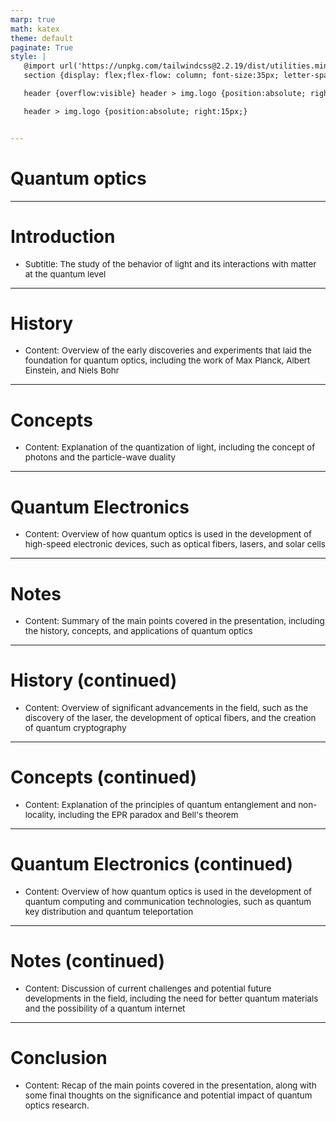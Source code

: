 ```yaml
---
marp: true
math: katex
theme: default
paginate: True
style: |
   @import url('https://unpkg.com/tailwindcss@2.2.19/dist/utilities.min.css');
   section {display: flex;flex-flow: column; font-size:35px; letter-spacing:1.4px;}

   header {overflow:visible} header > img.logo {position:absolute; right:15px;}

   header > img.logo {position:absolute; right:15px;}


---
```

<!-- backgroundColor: white -->
<!-- _class: lead -->

 # Quantum optics

---
<style scoped>p,li {font-size:0.96em}</style>

 # **Introduction**

- Subtitle: The study of the behavior of light and its interactions with matter at the quantum level

---
<style scoped>p,li {font-size:0.96em}</style>

 # History
- Content: Overview of the early discoveries and experiments that laid the foundation for quantum optics, including the work of Max Planck, Albert Einstein, and Niels Bohr


---
<style scoped>p,li {font-size:0.96em}</style>

 # Concepts

- Content: Explanation of the quantization of light, including the concept of photons and the particle-wave duality

---
<style scoped>p,li {font-size:0.96em}</style>

 # Quantum Electronics
- Content: Overview of how quantum optics is used in the development of high-speed electronic devices, such as optical fibers, lasers, and solar cells


---
<style scoped>p,li {font-size:0.96em}</style>

 # Notes
- Content: Summary of the main points covered in the presentation, including the history, concepts, and applications of quantum optics


---
<style scoped>p,li {font-size:0.96em}</style>

 # History (continued)
- Content: Overview of significant advancements in the field, such as the discovery of the laser, the development of optical fibers, and the creation of quantum cryptography


---
<style scoped>p,li {font-size:0.96em}</style>

 # **Concepts (continued)**

- Content: Explanation of the principles of quantum entanglement and non-locality, including the EPR paradox and Bell's theorem

---
<style scoped>p,li {font-size:0.96em}</style>

 # Quantum Electronics (continued)
- Content: Overview of how quantum optics is used in the development of quantum computing and communication technologies, such as quantum key distribution and quantum teleportation


---
<style scoped>p,li {font-size:0.96em}</style>

 # Notes (continued)
- Content: Discussion of current challenges and potential future developments in the field, including the need for better quantum materials and the possibility of a quantum internet


---
<style scoped>p,li {font-size:0.96em}</style>

 # **Conclusion**
- Content: Recap of the main points covered in the presentation, along with some final thoughts on the significance and potential impact of quantum optics research.
